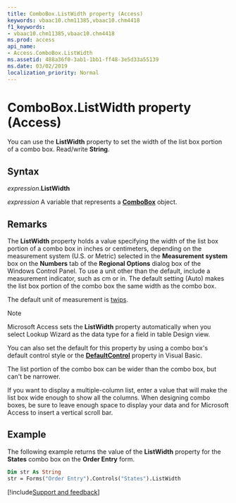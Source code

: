```yaml
---
title: ComboBox.ListWidth property (Access)
keywords: vbaac10.chm11385,vbaac10.chm4418
f1_keywords:
- vbaac10.chm11385,vbaac10.chm4418
ms.prod: access
api_name:
- Access.ComboBox.ListWidth
ms.assetid: 488a36f0-3ab1-1bb1-ff48-3e5d33a55139
ms.date: 03/02/2019
localization_priority: Normal
---
```



# ComboBox.ListWidth property (Access)

You can use the **ListWidth** property to set the width of the list box portion of a combo box. Read/write **String**.


## Syntax

_expression_.**ListWidth**

_expression_ A variable that represents a **[ComboBox](Access.ComboBox.md)** object.


## Remarks

The **ListWidth** property holds a value specifying the width of the list box portion of a combo box in inches or centimeters, depending on the measurement system (U.S. or Metric) selected in the **Measurement system** box on the **Numbers** tab of the **Regional Options** dialog box of the Windows Control Panel. To use a unit other than the default, include a measurement indicator, such as cm or in. The default setting (Auto) makes the list box portion of the combo box the same width as the combo box.

The default unit of measurement is [twips](../language/glossary/vbe-glossary.md#twip).

> [!NOTE] 
> Microsoft Access sets the **ListWidth** property automatically when you select Lookup Wizard as the data type for a field in table Design view.

You can also set the default for this property by using a combo box's default control style or the **[DefaultControl](access.form.defaultcontrol.md)** property in Visual Basic.

The list portion of the combo box can be wider than the combo box, but can't be narrower.

If you want to display a multiple-column list, enter a value that will make the list box wide enough to show all the columns. When designing combo boxes, be sure to leave enough space to display your data and for Microsoft Access to insert a vertical scroll bar.


## Example

The following example returns the value of the **ListWidth** property for the **States** combo box on the **Order Entry** form.

```vb
Dim str As String 
str = Forms("Order Entry").Controls("States").ListWidth
```



[!include[Support and feedback](~/includes/feedback-boilerplate.md)]